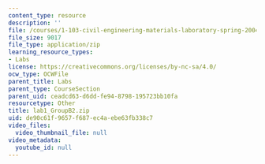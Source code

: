 ```yaml
---
content_type: resource
description: ''
file: /courses/1-103-civil-engineering-materials-laboratory-spring-2004/de90c61f9657f687ec4aebe63fb338c7_lab1_GroupB2.zip
file_size: 9017
file_type: application/zip
learning_resource_types:
- Labs
license: https://creativecommons.org/licenses/by-nc-sa/4.0/
ocw_type: OCWFile
parent_title: Labs
parent_type: CourseSection
parent_uid: ceadcd63-d6dd-fe94-8798-195723bb10fa
resourcetype: Other
title: lab1_GroupB2.zip
uid: de90c61f-9657-f687-ec4a-ebe63fb338c7
video_files:
  video_thumbnail_file: null
video_metadata:
  youtube_id: null
---
```

